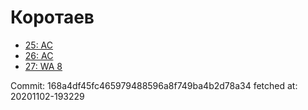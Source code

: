 # Коротаев
- [25: AC](25.md)
- [26: AC](26.md)
- [27: WA 8](27.md)

Commit: 168a4df45fc465979488596a8f749ba4b2d78a34
 fetched at: 20201102-193229

